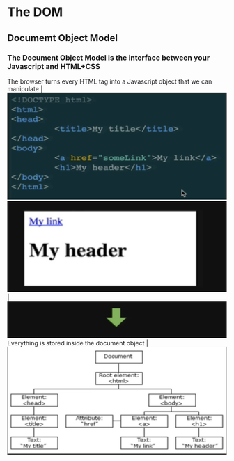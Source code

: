 # The DOM
## Documemt Object Model

### The Document Object Model is the interface between your Javascript and HTML+CSS

The browser turns every HTML tag into a Javascript object that we can manipulate |![Image of HTML](../01_intro_dom/images/html.png)
![Image of What we see](../01_intro_dom/images/see.png) | ![Image of Arrow](../01_intro_dom/images/arrow.png)
Everything is stored inside the document object | ![Image of DOM Chart](../01_intro_dom/images/dom1.png)